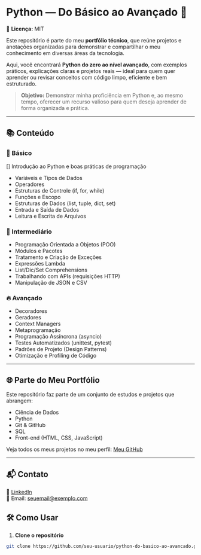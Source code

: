 # Python — Do Básico ao Avançado 🐍
📄 **Licença:** MIT  

Este repositório é parte do meu **portfólio técnico**, que reúne projetos e anotações organizadas para demonstrar e compartilhar o meu conhecimento em diversas áreas da tecnologia.  

Aqui, você encontrará **Python do zero ao nível avançado**, com exemplos práticos, explicações claras e projetos reais — ideal para quem quer aprender ou revisar conceitos com código limpo, eficiente e bem estruturado.

> **Objetivo:** Demonstrar minha proficiência em Python e, ao mesmo tempo, oferecer um recurso valioso para quem deseja aprender de forma organizada e prática.

---

## 📚 Conteúdo

### 🏁 Básico
[] Introdução ao Python e boas práticas de programação
- Variáveis e Tipos de Dados
- Operadores
- Estruturas de Controle (if, for, while)
- Funções e Escopo
- Estruturas de Dados (list, tuple, dict, set)
- Entrada e Saída de Dados
- Leitura e Escrita de Arquivos

### 🚀 Intermediário
- Programação Orientada a Objetos (POO)
- Módulos e Pacotes
- Tratamento e Criação de Exceções
- Expressões Lambda
- List/Dic/Set Comprehensions
- Trabalhando com APIs (requisições HTTP)
- Manipulação de JSON e CSV

### 🔥 Avançado
- Decoradores
- Geradores
- Context Managers
- Metaprogramação
- Programação Assíncrona (asyncio)
- Testes Automatizados (unittest, pytest)
- Padrões de Projeto (Design Patterns)
- Otimização e Profiling de Código

---


## 🌐 Parte do Meu Portfólio

Este repositório faz parte de um conjunto de estudos e projetos que abrangem:

- Ciência de Dados
- Python
- Git & GitHub
- SQL
- Front-end (HTML, CSS, JavaScript)


Veja todos os meus projetos no meu perfil: [Meu GitHub](https://github.com/seu-usuario)

---

## 📬 Contato

💼 [LinkedIn](https://www.linkedin.com/in/seu-perfil)  
📧 Email: seuemail@exemplo.com

## 🛠️ Como Usar

1. **Clone o repositório**

```bash
git clone https://github.com/seu-usuario/python-do-basico-ao-avancado.git


